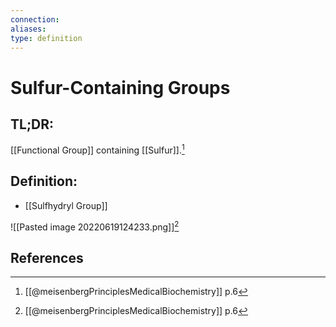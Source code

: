 ```yaml
---
connection:
aliases: 
type: definition
---
```


# Sulfur-Containing Groups

## TL;DR:
[[Functional Group]] containing [[Sulfur]].[^1]

## Definition:
- [[Sulfhydryl Group]]

![[Pasted image 20220619124233.png]][^1]

## References

[^1]: [[@meisenbergPrinciplesMedicalBiochemistry]] p.6